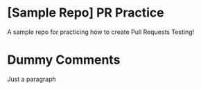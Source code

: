# [Sample Repo] PR Practice
A sample repo for practicing how to create Pull Requests Testing!

# Dummy Comments
Just a paragraph